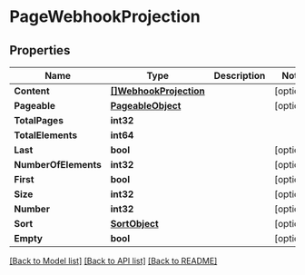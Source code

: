 # PageWebhookProjection

## Properties

Name | Type | Description | Notes
------------ | ------------- | ------------- | -------------
**Content** | [**[]WebhookProjection**](WebhookProjection) |  | [optional] 
**Pageable** | [**PageableObject**](PageableObject) |  | [optional] 
**TotalPages** | **int32** |  | 
**TotalElements** | **int64** |  | 
**Last** | **bool** |  | [optional] 
**NumberOfElements** | **int32** |  | [optional] 
**First** | **bool** |  | [optional] 
**Size** | **int32** |  | [optional] 
**Number** | **int32** |  | [optional] 
**Sort** | [**SortObject**](SortObject) |  | [optional] 
**Empty** | **bool** |  | [optional] 

[[Back to Model list]](../README#documentation-for-models) [[Back to API list]](../README#documentation-for-api-endpoints) [[Back to README]](../README)


